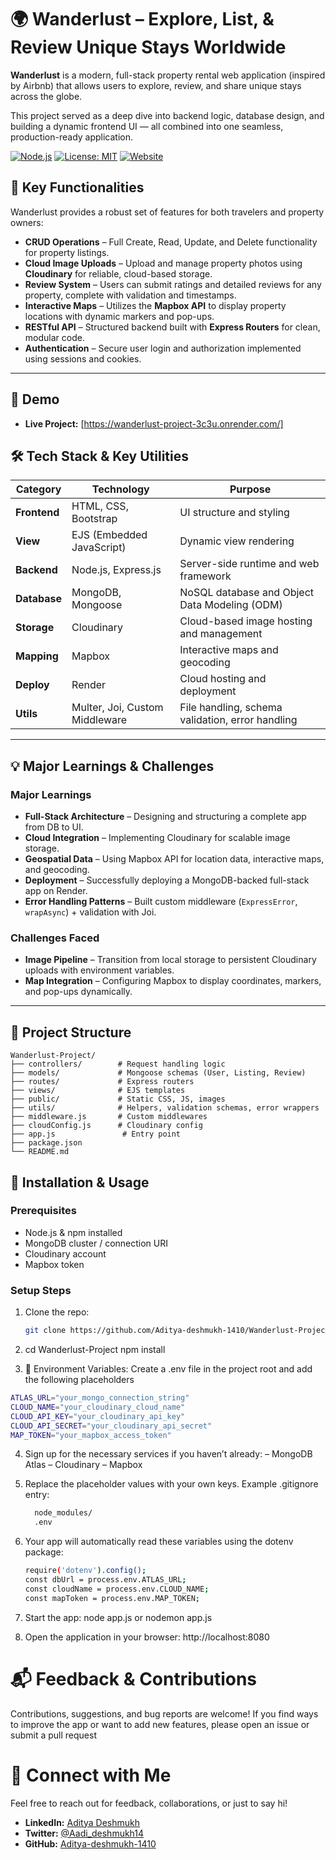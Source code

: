 # 🌍 Wanderlust – Explore, List, & Review Unique Stays Worldwide
**Wanderlust** is a modern, full-stack property rental web application (inspired by Airbnb) that allows users to explore, review, and share unique stays across the globe.  

This project served as a deep dive into backend logic, database design, and building a dynamic frontend UI — all combined into one seamless, production-ready application.  

[![Node.js](https://img.shields.io/badge/Node.js-16.x-green)](https://nodejs.org/) [![License: MIT](https://img.shields.io/badge/License-MIT-blue.svg)](LICENSE) [![Website](https://img.shields.io/website-up-down-green-red/http/shields.io.svg)](https://wanderlust-project-3c3u.onrender.com/)


## 🚀 Key Functionalities

Wanderlust provides a robust set of features for both travelers and property owners:

- **CRUD Operations** – Full Create, Read, Update, and Delete functionality for property listings.  
- **Cloud Image Uploads** – Upload and manage property photos using **Cloudinary** for reliable, cloud-based storage.  
- **Review System** – Users can submit ratings and detailed reviews for any property, complete with validation and timestamps.  
- **Interactive Maps** – Utilizes the **Mapbox API** to display property locations with dynamic markers and pop-ups.  
- **RESTful API** – Structured backend built with **Express Routers** for clean, modular code.  
- **Authentication** – Secure user login and authorization implemented using sessions and cookies.  

---

## 📌 Demo

- **Live Project:** [https://wanderlust-project-3c3u.onrender.com/]  


## 🛠️ Tech Stack & Key Utilities

| Category     | Technology                          | Purpose                                         |
|--------------|-------------------------------------|-------------------------------------------------|
| **Frontend** | HTML, CSS, Bootstrap                | UI structure and styling                        |
| **View**     | EJS (Embedded JavaScript)           | Dynamic view rendering                          |
| **Backend**  | Node.js, Express.js                 | Server-side runtime and web framework           |
| **Database** | MongoDB, Mongoose                   | NoSQL database and Object Data Modeling (ODM)   |
| **Storage**  | Cloudinary                          | Cloud-based image hosting and management        |
| **Mapping**  | Mapbox                              | Interactive maps and geocoding                  |
| **Deploy**   | Render                              | Cloud hosting and deployment                    |
| **Utils**    | Multer, Joi, Custom Middleware      | File handling, schema validation, error handling|

---

## 💡 Major Learnings & Challenges

### Major Learnings
- **Full-Stack Architecture** – Designing and structuring a complete app from DB to UI.  
- **Cloud Integration** – Implementing Cloudinary for scalable image storage.  
- **Geospatial Data** – Using Mapbox API for location data, interactive maps, and geocoding.  
- **Deployment** – Successfully deploying a MongoDB-backed full-stack app on Render.  
- **Error Handling Patterns** – Built custom middleware (`ExpressError`, `wrapAsync`) + validation with Joi.  

### Challenges Faced
- **Image Pipeline** – Transition from local storage to persistent Cloudinary uploads with environment variables.  
- **Map Integration** – Configuring Mapbox to display coordinates, markers, and pop-ups dynamically.  

---

## 📌 Project Structure
```
Wanderlust-Project/
├── controllers/        # Request handling logic
├── models/             # Mongoose schemas (User, Listing, Review)
├── routes/             # Express routers
├── views/              # EJS templates
├── public/             # Static CSS, JS, images
├── utils/              # Helpers, validation schemas, error wrappers
├── middleware.js       # Custom middlewares
├── cloudConfig.js      # Cloudinary config
├── app.js               # Entry point
├── package.json
└── README.md

```

## 🧰 Installation & Usage

### Prerequisites

- Node.js & npm installed  
- MongoDB cluster / connection URI  
- Cloudinary account  
- Mapbox token  

### Setup Steps

1. Clone the repo:  
   ```bash
   git clone https://github.com/Aditya-deshmukh-1410/Wanderlust-Project.git

2. cd Wanderlust-Project
    npm install
   

4. 🔑 Environment Variables: Create a .env file in the project root and add the following placeholders
   
  ```bash
ATLAS_URL="your_mongo_connection_string"
CLOUD_NAME="your_cloudinary_cloud_name"
CLOUD_API_KEY="your_cloudinary_api_key"
CLOUD_API_SECRET="your_cloudinary_api_secret"
MAP_TOKEN="your_mapbox_access_token"
```

4. Sign up for the necessary services if you haven’t already:
  – MongoDB Atlas
  – Cloudinary
  – Mapbox

5. Replace the placeholder values with your own keys.
   Example .gitignore entry:
   ```bash
     node_modules/
     .env

6. Your app will automatically read these variables using the dotenv package:
   ```bash
   require('dotenv').config();
   const dbUrl = process.env.ATLAS_URL;
   const cloudName = process.env.CLOUD_NAME;
   const mapToken = process.env.MAP_TOKEN;

7. Start the app:
   node app.js or nodemon app.js

8. Open the application in your browser:
   http://localhost:8080

# 📬 Feedback & Contributions

Contributions, suggestions, and bug reports are welcome! If you find ways to improve the app or want to add new features, please open an issue or submit a pull request

# 🤝 Connect with Me

Feel free to reach out for feedback, collaborations, or just to say hi!  

- **LinkedIn:** [Aditya Deshmukh](https://www.linkedin.com/in/aditya-deshmukh14/)
- **Twitter:** [@Aadi_deshmukh14](https://x.com/Aadi_deshmukh14)
- **GitHub:** [Aditya-deshmukh-1410](https://github.com/Aditya-deshmukh-1410)  


